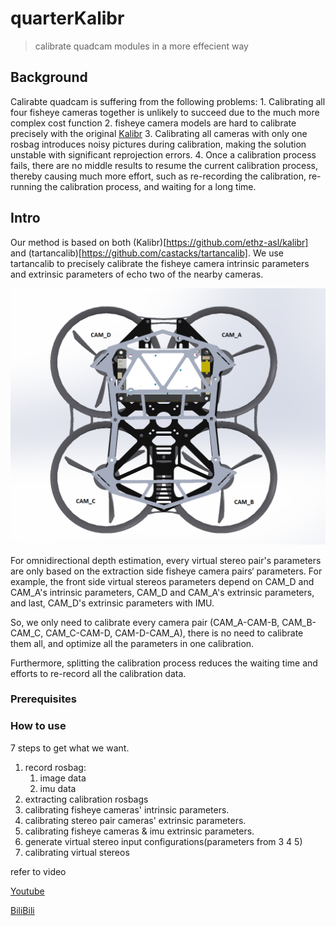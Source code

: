 # quarterKalibr
> calibrate quadcam modules in a more effecient way
## Background
Calirabte quadcam is suffering from the following problems:
    1. Calibrating all four fisheye cameras together is unlikely to succeed due to the much more complex cost function
    2. fisheye camera models are hard to calibrate precisely with the original [Kalibr](https://github.com/ethz-asl/kalibr)
    3. Calibrating all cameras with only one rosbag introduces noisy pictures during calibration, making the solution unstable with significant reprojection errors.
    4. Once a calibration process fails, there are no middle results to resume the current calibration process, thereby causing much more effort, such as re-recording the calibration, re-running the calibration process, and waiting for a long time.

 ## Intro

Our method is based on both (Kalibr)[https://github.com/ethz-asl/kalibr] and (tartancalib)[https://github.com/castacks/tartancalib]. We use tartancalib to precisely calibrate the fisheye camera intrinsic parameters and extrinsic parameters of echo two of the nearby cameras.

![image-20240204173203608](https://raw.githubusercontent.com/Peize-Liu/my-images/master/202402041732792.png)

For omnidirectional depth estimation, every virtual stereo pair's parameters are only based on the extraction side fisheye camera pairs‘ parameters. For example, the front side virtual stereos parameters depend on CAM_D and CAM_A's intrinsic parameters, CAM_D and CAM_A's extrinsic parameters, and last, CAM_D's extrinsic parameters with IMU. 

So, we only need to calibrate every camera pair (CAM_A-CAM-B, CAM_B-CAM_C, CAM_C-CAM-D, CAM-D-CAM_A), there is no need to calibrate them all, and optimize all the parameters in one calibration.

Furthermore, splitting the calibration process reduces the waiting time and efforts to re-record all the calibration data.

### Prerequisites


### How to use
7 steps to get what we want.

1. record rosbag:
   1. image data
   2. imu data
2. extracting calibration rosbags
3. calibrating fisheye cameras' intrinsic parameters.
4. calibrating stereo pair cameras' extrinsic parameters.
5. calibrating fisheye cameras & imu extrinsic parameters.
6. generate virtual stereo input configurations(parameters from 3 4 5)
7. calibrating virtual stereos

refer to video

[Youtube](https://www.youtube.com/watch?v=oh9gTLWwYCM)

[BiliBili](https://www.bilibili.com/video/BV1gW421d73g/?pop_share=1&vd_source=265ab01e12569e0c0a5ea306d84f0ac4)

